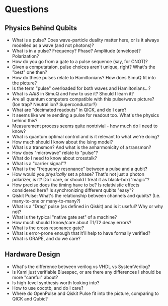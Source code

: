 # Questions

## Physics Behind Qubits

* What is a pulse? Does wave-particle duality matter here, or is it always modelled as a wave (and not photons)?
* What is in a pulse? Frequency? Phase? Amplitude (envelope)? Polarization?
* How do you go from a gate to a pulse sequence (say, for CNOT)?
* Given a computataion, pulse choices aren't unique, right? What's the "best" one then?
* How do these pulses relate to Hamiltonians? How does SimuQ fit into the picture?
* Is the term "pulse" overloaded for both waves and Hamiltonians...?
* What is *AAIS* in SimuQ and how to use it? Should I learn it?
* Are all quantum computers compatible with this pulse/wave picture? (Ion trap? Neutral ion? Superconductor?)
* What are "decimated readouts" in QICK, and do I care?
* It seems like we're sending a pulse for readout too. What's the physics behind this?
* Measurement process seems quite nontrivial - how much do I need to know?
* What is quantum optimal control and is it relevant to what we're doing?
* How much should I know about the Ising model?
* What is a transmon? And what is the anharmonicity of a transmon?
* How does "microwave" relate to "pulse"?
* What do I need to know about crosstalk?
* What is a "carrier signal"?
* What is the "frequency resonance" between a pulse and a qubit?
* How would you *physically* set a phase? That's not just a photon polarizer, is it? Do I care, or should I treat it as black-box/"magic"?
* How precise does the timing have to be? Is relativistic effects considered here? Is synchronizing different qubits "easy"?
* Qiskit Pulse: What's the relationship between channels and qubits? (I.e. many-to-one or many-to-many?)
* What is a "Drag" pulse (as defined in Qiskit) and is it useful? Why or why not?
* What is the typical "native gate set" of a machine?
* How much should I know/care about T1/T2 decay errors?
* What is the cross resonance gate?
* What is error-prone enough that it'll help to have formally verified?
* What is GRAPE, and do we care?

## Hardware Design

* What's the difference between verilog vs VHDL vs SystemVerilog?
* Is Kami just verifiable Bluespec, or are there any differences I should be more "careful" about?
* Is high-level synthesis worth looking into?
* How to use cocotb, and do I care?
* Where do OpenPulse and Qiskit Pulse fit into the picture, comparing to QICK and Qubic?
